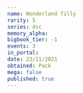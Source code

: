```yaml
---
name: Wonderland Tilly
rarity: 5
series: dsc
memory_alpha:
bigbook_tier: -1
events: 3
in_portal:
date: 23/11/2021
obtained: Pack
mega: false
published: true
---
```



